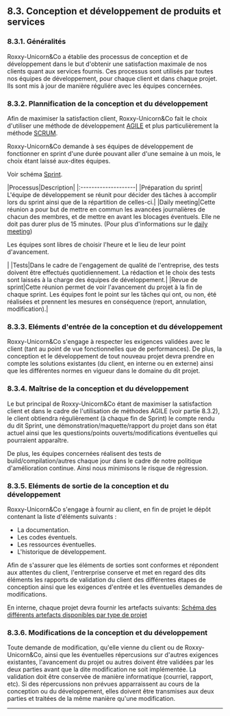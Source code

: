 ## 8.3. Conception et développement de produits et services

### 8.3.1. Généralités

Roxxy-Unicorn&Co a établie des processus de conception et de développement dans le but d'obtenir une satisfaction maximale de nos clients quant aux services fournis.
Ces processus sont utilisés par toutes nos équipes de développement, pour chaque client et dans chaque projet. Ils sont mis à jour de manière réguliére avec les équipes concernées.

### 8.3.2. Plannification de la conception et du développement

Afin de maximiser la satisfaction client, Roxxy-Unicorn&Co fait le choix d'utiliser une méthode de développement [AGILE](http://agilemanifesto.org/ "Manifeste AGILE") et plus particulièrement la méthode [SCRUM](https://www.scrumalliance.org/why-scrum "Pourquoi SCRUM?").

Roxxy-Unicorn&Co demande à ses équipes de développement de fonctionner en sprint d'une durée pouvant aller d'une semaine à un mois, le choix étant laissé aux-dites équipes.

Voir schéma [Sprint](../Images/Schema/Sprint.png).

|Processus|Description|
|:--------------------|
|Préparation du sprint| L'équipe de développement se réunit pour décider des tâches à accomplir lors du sprint ainsi que de la répartition de celles-ci.|
 |Daily meeting|Cette réunion a pour but de mettre en commun les avancées journalières de chacun des membres, et de mettre en avant les blocages éventuels. Elle ne doit pas durer plus de 15 minutes. (Pour plus d'informations sur le [daily meeting](https://www.agilealliance.org/glossary/daily-meeting/))<p>Les équipes sont libres de choisir l'heure et le lieu de leur point d'avancement. </p>|
 |Tests|Dans le cadre de l'engagement de qualité de l'entreprise, des tests doivent être effectués quotidiennement. La rédaction et le choix des tests sont laissés à la charge des équipes de développement.|
 |Revue de sprint|Cette réunion permet de voir l'avancement du projet à la fin de chaque sprint. Les équipes font le point sur les tâches qui ont, ou non, été réalisées et prennent les mesures en conséquence (report, annulation, modification).|


### 8.3.3. Eléments d'entrée de la conception et du développement

Roxxy-Unicorn&Co s'engage à respecter les exigences validées avec le client (tant au point de vue fonctionnelles que de performances). De plus, la conception et le développement de tout nouveau projet devra prendre en compte les solutions existantes (du client, en interne ou en externe) ainsi que les différentes normes en vigueur dans le domaine du dit projet.


### 8.3.4. Maîtrise de la conception et du développement

Le but principal de Roxxy-Unicorn&Co étant de maximiser la satisfaction client et dans le cadre de l'utilisation de méthodes AGILE (voir partie 8.3.2), le client obtiendra régulièrement (à chaque fin de Sprint) le compte rendu du dit Sprint, une démonstration/maquette/rapport du projet dans son état actuel ainsi que les questions/points ouverts/modifications éventuelles qui pourraient apparaître.

De plus, les équipes concernées réalisent des tests de build/compilation/autres chaque jour dans le cadre de notre politique d'amélioration continue. Ainsi nous minimisons le risque de régression.


### 8.3.5. Eléments de sortie de la conception et du développement

Roxxy-Unicorn&Co s'engage à fournir au client, en fin de projet le dépôt contenant la liste d'éléments suivants :
- La documentation.
- Les codes éventuels.
- Les ressources éventuelles.
- L'historique de développement.

Afin de s'assurer que les éléments de sorties sont conformes et répondent aux attentes du client, l'entrerprise conserve et met en regard des dits éléments les rapports de validation du client des différentes étapes de conception ainsi que les exigences d'entrée et les éventuelles demandes de modifications.


En interne, chaque projet devra fournir les artefacts suivants:
[Schéma des différents artefacts disponibles par type de projet](../Images/Artefacts_par_projet.jpg "Schéma des artefacts")


### 8.3.6. Modifications de la conception et du développement

Toute demande de modification, qu'elle vienne du client ou de Roxxy-Unicorn&Co, ainsi que les éventuelles répercusions sur d'autres exigences existantes, l'avancement du projet ou autres doivent être validées par les deux parties avant que la dite modification ne soit implémentée.
La validation doit être conservée de manière informatique (courriel, rapport, etc). Si des répercussions non prévues apparraissent au cours de la conception ou du développement, elles doivent être transmises aux deux parties et traitées de la même manière qu'une modification.

---
